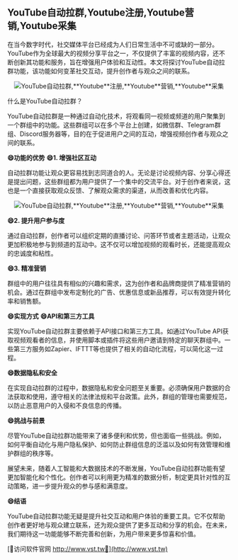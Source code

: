 ## **YouTube自动拉群,**Youtube**注册,**Youtube**营销,**Youtube**采集**

在当今数字时代，社交媒体平台已经成为人们日常生活中不可或缺的一部分。YouTube作为全球最大的视频分享平台之一，不仅提供了丰富的视频内容，还不断创新其功能和服务，旨在增强用户体验和互动性。本文将探讨YouTube自动拉群功能，该功能如何变革社交互动，提升创作者与观众之间的联系。

 <center><img src="https://vst.tw/MP4/tuiguang/png/6.png" alt="YouTube自动拉群,**Youtube**注册,**Youtube**营销,**Youtube**采集"></center>

什么是YouTube自动拉群？

YouTube自动拉群是一种通过自动化技术，将观看同一视频或频道的用户聚集到一个群组中的功能。这些群组可以在多个平台上创建，如微信群、Telegram群组、Discord服务器等，目的在于促进用户之间的互动，增强视频创作者与观众之间的联系。

**😄功能的优势**
**😄1. 增强社区互动**

自动拉群功能让观众更容易找到志同道合的人。无论是讨论视频内容、分享心得还是提出问题，这些群组都为用户提供了一个集中的交流平台。对于创作者来说，这也是一个直接获取观众反馈、了解观众需求的渠道，从而改善和优化内容。

 <center><img src="https://vst.tw/MP4/tuiguang/png/3.png" alt="YouTube自动拉群,**Youtube**注册,**Youtube**营销,**Youtube**采集"></center>

**😄2. 提升用户参与度**

通过自动拉群，创作者可以组织定期的直播讨论、问答环节或者主题活动，让观众更加积极地参与到频道的互动中。这不仅可以增加视频的观看时长，还能提高观众的忠诚度和粘性。

**😄3. 精准营销**

群组中的用户往往具有相似的兴趣和需求，这为创作者和品牌商提供了精准营销的机会。通过在群组中发布定制化的广告、优惠信息或新品推荐，可以有效提升转化率和销售额。

**😄实现方式**
**😄API和第三方工具**

实现YouTube自动拉群主要依赖于API接口和第三方工具。如通过YouTube API获取视频观看者的信息，并使用脚本或插件将这些用户邀请到特定的聊天群组中。一些第三方服务如Zapier、IFTTT等也提供了相关的自动化流程，可以简化这一过程。

**😄数据隐私和安全**

在实现自动拉群的过程中，数据隐私和安全问题至关重要。必须确保用户数据的合法获取和使用，遵守相关的法律法规和平台政策。此外，群组的管理也需要规范，以防止恶意用户的入侵和不良信息的传播。

**😄挑战与前景**

尽管YouTube自动拉群功能带来了诸多便利和优势，但也面临一些挑战。例如，如何平衡自动化与用户隐私保护、如何防止群组信息的泛滥以及如何有效管理和维护群组的秩序等。

展望未来，随着人工智能和大数据技术的不断发展，YouTube自动拉群功能有望更加智能化和个性化。创作者可以利用更为精准的数据分析，制定更具针对性的互动策略，进一步提升观众的参与感和满意度。

**😄结语**

YouTube自动拉群功能无疑是提升社交互动和用户体验的重要工具。它不仅帮助创作者更好地与观众建立联系，还为观众提供了更多互动和分享的机会。在未来，我们期待这一功能能够不断完善和创新，为用户带来更多惊喜和价值。


[👻访问软件官网 http://www.vst.tw👻](http://www.vst.tw)

